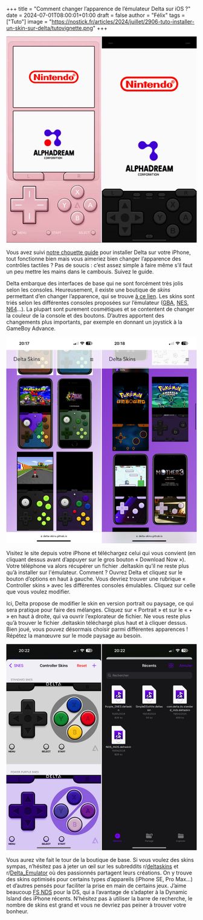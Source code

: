 +++
title = "Comment changer l’apparence de l’émulateur Delta sur iOS ?"
date = 2024-07-01T08:00:01+01:00
draft = false
author = "Félix"
tags = ["Tuto"]
image = "https://nostick.fr/articles/2024/juillet/2906-tuto-installer-un-skin-sur-delta/tutovignette.png"
+++

![Deux skins pour Delta sur iOS.](tutodelta1.jpg "Le skin de base sur DS / un skin personnalisé")

Vous avez suivi [notre chouette guide](https://nostick.fr/articles/2024/avril/1904-comment-installer-et-utiliser-delta/) pour installer Delta sur votre iPhone, tout fonctionne bien mais vous aimeriez bien changer l’apparence des contrôles tactiles ? Pas de soucis : c’est assez simple à faire même s’il faut un peu mettre les mains dans le cambouis. Suivez le guide.

Delta embarque des interfaces de base qui ne sont forcément très jolis selon les consoles. Heureusement, il existe une boutique de *skins* permettant d’en changer l’apparence, qui se trouve [à ce lien](https://delta-skins.github.io/index.html). Les skins sont triés selon les différentes consoles proposées sur l’émulateur ([GBA](https://delta-skins.github.io/gba.html), [NES](https://delta-skins.github.io/nes.html), [N64](https://delta-skins.github.io/n64.html)…). La plupart sont purement cosmétiques et se contentent de changer la couleur de la console et des boutons. D’autres apportent des changements plus importants, par exemple en donnant un joystick à la GameBoy Advance. 

![La boutique de skins de Delta sur iOS.](tutodelta2.jpg "La boutique de skins.")

Visitez le site depuis votre iPhone et téléchargez celui qui vous convient (en cliquant dessus avant d’appuyer sur le gros bouton « Download Now »). Votre téléphone va alors récupérer un fichier .deltaskin qu’il ne reste plus qu’à installer sur l'émulateur. Comment ? Ouvrez Delta et cliquez sur le bouton d’options en haut à gauche. Vous devriez trouver une rubrique « Controller skins » avec les différentes consoles émulables. Cliquez sur celle que vous voulez modifier.

Ici, Delta propose de modifier le skin en version portrait ou paysage, ce qui sera pratique pour faire des mélanges. Cliquez sur « Portrait » et sur le « + » en haut à droite, qui va ouvrir l’explorateur de fichier. Ne vous reste plus qu’à trouver le fichier .deltaskin téléchargé plus haut et à cliquer dessus. Bien joué, vous pouvez désormais choisir parmi différentes apparences ! Répétez la manœuvre sur le mode paysage au besoin.

![Delta sur iOS.](tutodelta3.jpg "Simple comme bonjour !")

Vous aurez vite fait le tour de la boutique de base. Si vous voulez des skins sympas, n’hésitez pas à jeter un œil sur les subreddits r/[deltaskins](https://www.reddit.com/r/deltaskins/) et r/[Delta_Emulator](https://www.reddit.com/r/Delta_Emulator/) où des passionnés partagent leurs créations. On y trouve des skins optimisés pour certains types d’appareils (iPhone SE, Pro Max…) et d’autres pensés pour faciliter la prise en main de certains jeux. J’aime beaucoup [FS NDS](https://www.reddit.com/r/Delta_Emulator/comments/1cinys6/i_made_a_full_screen_ds_skin_that_is_actually/) pour la DS, qui a l’avantage de s’adapter à la Dynamic Island des iPhone récents. N’hésitez pas à utiliser la barre de recherche, le nombre de skins est grand et vous ne devriez pas peiner à trouver votre bonheur.